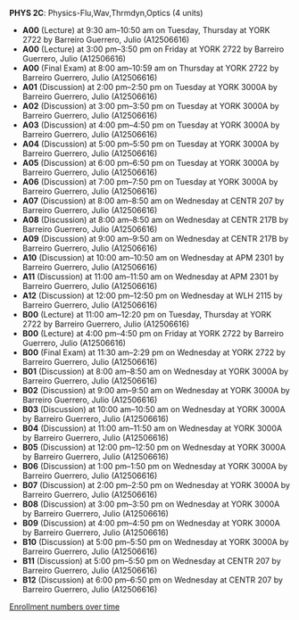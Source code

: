 **PHYS 2C**: Physics-Flu,Wav,Thrmdyn,Optics (4 units)

- **A00** (Lecture) at 9:30 am–10:50 am on Tuesday, Thursday at YORK 2722 by Barreiro Guerrero, Julio (A12506616)
- **A00** (Lecture) at 3:00 pm–3:50 pm on Friday at YORK 2722 by Barreiro Guerrero, Julio (A12506616)
- **A00** (Final Exam) at 8:00 am–10:59 am on Thursday at YORK 2722 by Barreiro Guerrero, Julio (A12506616)
- **A01** (Discussion) at 2:00 pm–2:50 pm on Tuesday at YORK 3000A by Barreiro Guerrero, Julio (A12506616)
- **A02** (Discussion) at 3:00 pm–3:50 pm on Tuesday at YORK 3000A by Barreiro Guerrero, Julio (A12506616)
- **A03** (Discussion) at 4:00 pm–4:50 pm on Tuesday at YORK 3000A by Barreiro Guerrero, Julio (A12506616)
- **A04** (Discussion) at 5:00 pm–5:50 pm on Tuesday at YORK 3000A by Barreiro Guerrero, Julio (A12506616)
- **A05** (Discussion) at 6:00 pm–6:50 pm on Tuesday at YORK 3000A by Barreiro Guerrero, Julio (A12506616)
- **A06** (Discussion) at 7:00 pm–7:50 pm on Tuesday at YORK 3000A by Barreiro Guerrero, Julio (A12506616)
- **A07** (Discussion) at 8:00 am–8:50 am on Wednesday at CENTR 207 by Barreiro Guerrero, Julio (A12506616)
- **A08** (Discussion) at 8:00 am–8:50 am on Wednesday at CENTR 217B by Barreiro Guerrero, Julio (A12506616)
- **A09** (Discussion) at 9:00 am–9:50 am on Wednesday at CENTR 217B by Barreiro Guerrero, Julio (A12506616)
- **A10** (Discussion) at 10:00 am–10:50 am on Wednesday at APM 2301 by Barreiro Guerrero, Julio (A12506616)
- **A11** (Discussion) at 11:00 am–11:50 am on Wednesday at APM 2301 by Barreiro Guerrero, Julio (A12506616)
- **A12** (Discussion) at 12:00 pm–12:50 pm on Wednesday at WLH 2115 by Barreiro Guerrero, Julio (A12506616)
- **B00** (Lecture) at 11:00 am–12:20 pm on Tuesday, Thursday at YORK 2722 by Barreiro Guerrero, Julio (A12506616)
- **B00** (Lecture) at 4:00 pm–4:50 pm on Friday at YORK 2722 by Barreiro Guerrero, Julio (A12506616)
- **B00** (Final Exam) at 11:30 am–2:29 pm on Wednesday at YORK 2722 by Barreiro Guerrero, Julio (A12506616)
- **B01** (Discussion) at 8:00 am–8:50 am on Wednesday at YORK 3000A by Barreiro Guerrero, Julio (A12506616)
- **B02** (Discussion) at 9:00 am–9:50 am on Wednesday at YORK 3000A by Barreiro Guerrero, Julio (A12506616)
- **B03** (Discussion) at 10:00 am–10:50 am on Wednesday at YORK 3000A by Barreiro Guerrero, Julio (A12506616)
- **B04** (Discussion) at 11:00 am–11:50 am on Wednesday at YORK 3000A by Barreiro Guerrero, Julio (A12506616)
- **B05** (Discussion) at 12:00 pm–12:50 pm on Wednesday at YORK 3000A by Barreiro Guerrero, Julio (A12506616)
- **B06** (Discussion) at 1:00 pm–1:50 pm on Wednesday at YORK 3000A by Barreiro Guerrero, Julio (A12506616)
- **B07** (Discussion) at 2:00 pm–2:50 pm on Wednesday at YORK 3000A by Barreiro Guerrero, Julio (A12506616)
- **B08** (Discussion) at 3:00 pm–3:50 pm on Wednesday at YORK 3000A by Barreiro Guerrero, Julio (A12506616)
- **B09** (Discussion) at 4:00 pm–4:50 pm on Wednesday at YORK 3000A by Barreiro Guerrero, Julio (A12506616)
- **B10** (Discussion) at 5:00 pm–5:50 pm on Wednesday at YORK 3000A by Barreiro Guerrero, Julio (A12506616)
- **B11** (Discussion) at 5:00 pm–5:50 pm on Wednesday at CENTR 207 by Barreiro Guerrero, Julio (A12506616)
- **B12** (Discussion) at 6:00 pm–6:50 pm on Wednesday at CENTR 207 by Barreiro Guerrero, Julio (A12506616)

[Enrollment numbers over time](./PHYS2C.tsv)

